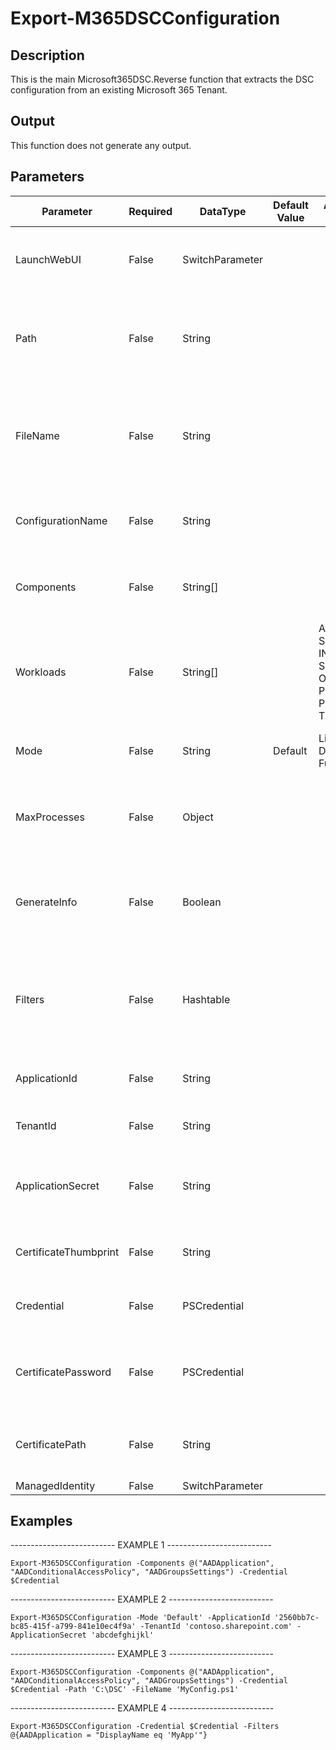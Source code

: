 ﻿# Export-M365DSCConfiguration

## Description

This is the main Microsoft365DSC.Reverse function that extracts the DSC configuration from an existing Microsoft 365 Tenant.

## Output

This function does not generate any output.

## Parameters

| Parameter | Required | DataType | Default Value | Allowed Values | Description |
| --- | --- | --- | --- | --- | --- |
| LaunchWebUI | False | SwitchParameter |  |  | Adding this parameter will open the WebUI in a browser. |
| Path | False | String |  |  | Specifies the path in which the exported DSC configuration should be stored. |
| FileName | False | String |  |  | Specifies the name of the file in which the exported DSC configuration should be stored. |
| ConfigurationName | False | String |  |  | Specifies the name of the configuration that will be generated. |
| Components | False | String[] |  |  | Specifies the components for which an export should be created. |
| Workloads | False | String[] |  | AAD, SPO, EXO, INTUNE, SC, OD, O365, PLANNER, PP, TEAMS | Specifies the workload for which an export should be created for all resources. |
| Mode | False | String | Default | Lite, Default, Full | Specifies the mode of the export: Lite, Default or Full. |
| MaxProcesses | False | Object |  |  | Specifies the maximum number of processes that should run simultanious. |
| GenerateInfo | False | Boolean |  |  | Specifies if each exported resource should get a link to the Wiki article of the resource. |
| Filters | False | Hashtable |  |  | Specifies resource level filters to apply in order to reduce the number of instances exported. |
| ApplicationId | False | String |  |  | Specifies the application id to be used for authentication. |
| TenantId | False | String |  |  | Specifies the id of the tenant. |
| ApplicationSecret | False | String |  |  | Specifies the application secret of the application to be used for authentication. |
| CertificateThumbprint | False | String |  |  | Specifies the thumbprint to be used for authentication. |
| Credential | False | PSCredential |  |  | Specifies the credentials to be used for authentication. |
| CertificatePassword | False | PSCredential |  |  | Specifies the password of the PFX file which is used for authentication. |
| CertificatePath | False | String |  |  | Specifies the path of the PFX file which is used for authentication. |
| ManagedIdentity | False | SwitchParameter |  |  |  |

## Examples

-------------------------- EXAMPLE 1 --------------------------

`Export-M365DSCConfiguration -Components @("AADApplication", "AADConditionalAccessPolicy", "AADGroupsSettings") -Credential $Credential`

-------------------------- EXAMPLE 2 --------------------------

`Export-M365DSCConfiguration -Mode 'Default' -ApplicationId '2560bb7c-bc85-415f-a799-841e10ec4f9a' -TenantId 'contoso.sharepoint.com' -ApplicationSecret 'abcdefghijkl'`

-------------------------- EXAMPLE 3 --------------------------

`Export-M365DSCConfiguration -Components @("AADApplication", "AADConditionalAccessPolicy", "AADGroupsSettings") -Credential $Credential -Path 'C:\DSC' -FileName 'MyConfig.ps1'`

-------------------------- EXAMPLE 4 --------------------------

`Export-M365DSCConfiguration -Credential $Credential -Filters @{AADApplication = "DisplayName eq 'MyApp'"}`


